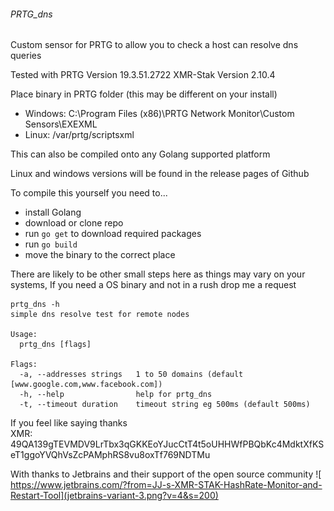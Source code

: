 ###### PRTG_dns

Custom sensor for PRTG to allow you to check a host can resolve dns queries

Tested with PRTG Version 19.3.51.2722
XMR-Stak Version 2.10.4

Place binary in PRTG folder (this may be different on your install)
- Windows: C:\Program Files (x86)\PRTG Network Monitor\Custom Sensors\EXEXML
- Linux: /var/prtg/scriptsxml

This can also be compiled onto any Golang supported platform

Linux and windows versions will be found in the release pages of Github

To compile this yourself you need to...
-    install Golang
-    download or clone repo
-    run `go get` to download required packages
-    run `go build`
-    move the binary to the correct place
    
There are likely to be other small steps here as things may vary on your systems, If you need a OS binary and 
not in a rush drop me a request    

```
prtg_dns -h
simple dns resolve test for remote nodes

Usage:
  prtg_dns [flags]

Flags:
  -a, --addresses strings   1 to 50 domains (default [www.google.com,www.facebook.com])
  -h, --help                help for prtg_dns
  -t, --timeout duration    timeout string eg 500ms (default 500ms)

```


If you feel like saying thanks    
        XMR: 49QA139gTEVMDV9LrTbx3qGKKEoYJucCtT4t5oUHHWfPBQbKc4MdktXfKSeT1ggoYVQhVsZcPAMphRS8vu8oxTf769NDTMu
	

With thanks to Jetbrains and their support of the open source community
![ https://www.jetbrains.com/?from=JJ-s-XMR-STAK-HashRate-Monitor-and-Restart-Tool](jetbrains-variant-3.png?v=4&s=200)
 
     

	

